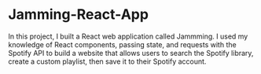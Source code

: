 # Jamming-React-App

In this project, I built a React web application called Jammming. 
I used my knowledge of React components, passing state, and requests with the Spotify API 
to build a website that allows users to search the Spotify library, create a custom playlist, then save it to their Spotify account.
